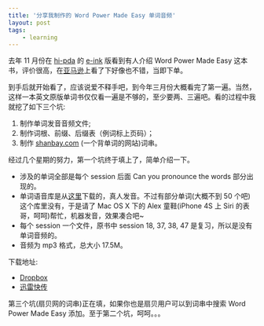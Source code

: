 ```yaml
---
title: '分享我制作的 Word Power Made Easy 单词音频'
layout: post
tags:
    - learning
---
```


去年 11 月份在 [hi-pda][hi-pda] 的 [e-ink][e-ink] 版看到有人介绍 Word Power Made Easy 这本书，评价很高，在[亚马逊][amazon]上看了下好像也不错，当即下单。

到手后就开始看了，应该说爱不释手吧，到今年三月份大概看完了第一遍。当然，这样一本英文原版单词书仅仅看一遍是不够的，至少要两、三遍吧。看的过程中我就挖了如下三个坑:

1. 制作单词发音音频文件;
2. 制作词根、前缀、后缀表（例词标上页码）；
3. 制作 [shanbay.com](http://www.shanbay.com) (一个背单词的网站)词串。

经过几个星期的努力，第一个坑终于填上了，简单介绍一下。

- 涉及的单词全部是每个 session 后面 Can you pronounce the words 部分出现的。
- 单词语音库是从[这里](http://www.verycd.com/topics/133276/)下载的，真人发音。不过有部分单词(大概不到 50 个吧)这个库里没有，于是请了 Mac OS X 下的 Alex 童鞋(iPhone 4S 上 Siri 的表哥，呵呵)帮忙，机器发音，效果凑合吧~
- 每个 session 一个文件，原书中 session 18, 37, 38, 47 是复习，所以是没有单词音频的。
- 音频为 mp3 格式，总大小 17.5M。

下载地址:

- [Dropbox](https://www.dropbox.com/sh/qsbl9r1e8bvfsqk/eW6XpGcHJf)
- [迅雷快传](http://kuai.xunlei.com/d/YBEJWAWCRELJ)

第三个坑(扇贝网的词串)正在填，如果你也是扇贝用户可以到词串中搜索 Word Power Made Easy 添加。至于第二个坑，呵呵。。。

[hi-pda]: http://www.hi-pda.com
[e-ink]: http://www.hi-pda.com/forum/forumdisplay.php?fid=59
[amazon]: http://www.amazon.cn/Word-Power-Made-Easy-The-Complete-Handbook-for-Building-a-Superior-Vocabulary-Lewis-Norman/dp/067174190X/ref=sr_1_1?ie=UTF8&qid=1332423432&sr=8-1
